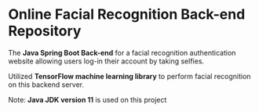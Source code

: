# Online Facial Recognition Back-end Repository

The **Java Spring Boot Back-end** for a facial recognition authentication website allowing users log-in their account by taking selfies.

Utilized **TensorFlow machine learning library** to perform facial recognition on this backend server.

Note: **Java JDK version 11** is used on this project